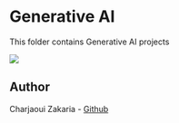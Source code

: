 # Generative AI

This folder contains Generative AI projects

<img src="https://cdn.worldvectorlogo.com/logos/chatgpt-4.svg">

## Author

Charjaoui Zakaria - [Github](https://github.com/Zakry27)
